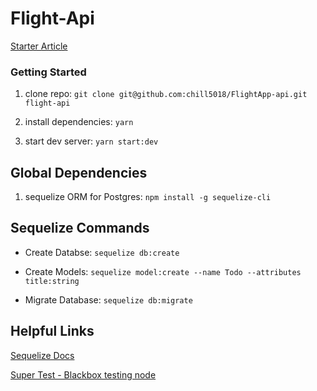 # Flight-Api

[Starter Article](https://scotch.io/tutorials/getting-started-with-node-express-and-postgres-using-sequelize)

### Getting Started 

1. clone repo:  `git clone git@github.com:chill5018/FlightApp-api.git flight-api`

2. install dependencies: `yarn`

3. start dev server: `yarn start:dev`

## Global Dependencies 

1. sequelize ORM for Postgres: `npm install -g sequelize-cli`

## Sequelize Commands

* Create Databse: `sequelize db:create`

* Create Models: `sequelize model:create --name Todo --attributes title:string`

* Migrate Database: `sequelize db:migrate`


## Helpful Links
[Sequelize Docs](http://docs.sequelizejs.com/manual/tutorial/instances.html#updating-saving-persisting-an-instance)


[Super Test - Blackbox testing node](https://github.com/visionmedia/supertest#readme)
